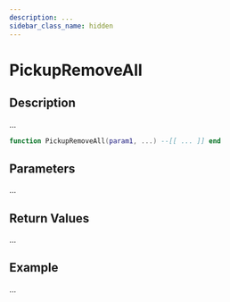 ```yaml
---
description: ...
sidebar_class_name: hidden
---
```


# PickupRemoveAll

## Description

...

```lua
function PickupRemoveAll(param1, ...) --[[ ... ]] end
```

## Parameters

...

## Return Values

...

## Example

...

